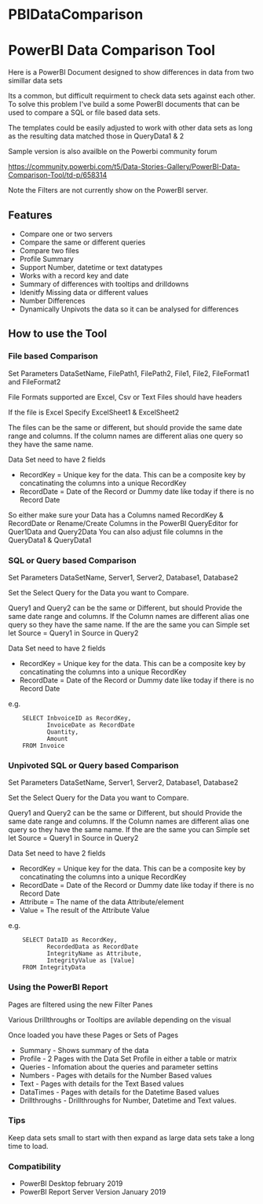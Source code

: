 # PBIDataComparison 
# PowerBI Data Comparison Tool

Here is a PowerBI Document designed to show differences in data from two simillar data sets

Its a common, but difficult requirment to check data sets against each other. To solve this problem 
I've build a some PowerBI documents that can be used to compare a SQL or file based data sets.

The templates could be easily adjusted to work with other data sets as long as the resulting data matched those in QueryData1 & 2

Sample version is also availble on the Powerbi community forum

https://community.powerbi.com/t5/Data-Stories-Gallery/PowerBI-Data-Comparison-Tool/td-p/658314

Note the Filters are not currently show on the PowerBI server.

## Features

- Compare one or two servers
- Compare the same or different queries
- Compare two files
- Profile Summary
- Support Number, datetime or text datatypes
- Works with a record key and date
- Summary of differences with tooltips and drilldowns
- Idenitfy Missing data or different values
- Number Differences
- Dynamically Unpivots the data so it can be analysed for differences

## How to use the Tool

### File based Comparison

Set Parameters DataSetName, FilePath1, FilePath2, File1, File2, FileFormat1 and FileFormat2 

File Formats supported are Excel, Csv or Text
Files should have headers

If the file is Excel Specify ExcelSheet1 & ExcelSheet2

The files can be the same or different, but should provide the same date range and columns. 
If the column names are different alias one query so they have the same name. 

Data Set need to have 2 fields 
- RecordKey = Unique key for the data. This can be a composite key by concatinating the columns into a unique RecordKey
- RecordDate = Date of the Record or Dummy date like today if there is no Record Date

So either make sure your Data has a Columns named RecordKey & RecordDate or Rename/Create Columns in the PowerBI QueryEditor for Quer1Data and Query2Data
You can also adjust file columns in the QueryData1 & QueryData1

### SQL or Query based Comparison

Set Parameters DataSetName, Server1, Server2, Database1, Database2

Set the Select Query for the Data you want to Compare.

Query1 and Query2 can be the same or Different, but should Provide the same date range and columns. If the Column names are different alias one query so they have the same name.
If the are the same you can Simple set 
   let
       Source = Query1 
   in
       Source
in Query2

Data Set need to have 2 fields 
- RecordKey = Unique key for the data. This can be a composite key by concatinating the columns into a unique RecordKey
- RecordDate = Date of the Record or Dummy date like today if there is no Record Date

e.g.
```
    SELECT InbvoiceID as RecordKey,
           InvoiceDate as RecordDate
           Quantity,
           Amount
    FROM Invoice
```

### Unpivoted SQL or Query based Comparison

Set Parameters DataSetName, Server1, Server2, Database1, Database2

Set the Select Query for the Data you want to Compare.

Query1 and Query2 can be the same or Different, but should Provide the same date range and columns. If the Column names are different alias one query so they have the same name.
If the are the same you can Simple set 
   let
       Source = Query1 
   in
       Source
in Query2

Data Set need to have 2 fields 
- RecordKey = Unique key for the data. This can be a composite key by concatinating the columns into a unique RecordKey
- RecordDate = Date of the Record or Dummy date like today if there is no Record Date
- Attribute = The name of the data Attribute/element
- Value = The result of the Attribute Value

e.g.
```
    SELECT DataID as RecordKey,
           RecordedData as RecordDate
           IntegrityName as Attribute,
           IntegrityValue as [Value]
    FROM IntegrityData
```

### Using the PowerBI Report

Pages are filtered using the new Filter Panes

Various Drillthroughs or Tooltips are avilable depending on the visual

Once loaded you have these Pages or Sets of Pages
- Summary - Shows summary of the data 
- Profile - 2 Pages with the Data Set Profile in either a table or matrix
- Queries - Infomation about the queries and parameter settins
- Numbers - Pages with details for the Number Based values
- Text - Pages with details for the Text Based values
- DataTimes - Pages with details for the Datetime Based values
- Drillthroughs - Drillthroughs for Number, Datetime and Text values.

### Tips

Keep data sets small to start with then expand as large data sets take a long time to load.


### Compatibility
- PowerBI Desktop february 2019
- PowerBI Report Server Version January 2019







